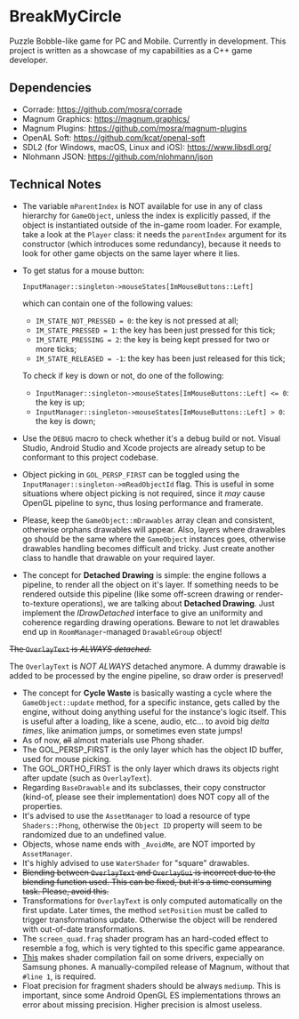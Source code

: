 # BreakMyCircle

Puzzle Bobble-like game for PC and Mobile. Currently in development. This project is written as a showcase of my capabilities as a C++ game developer.

## Dependencies

- Corrade: <https://github.com/mosra/corrade>
- Magnum Graphics: <https://magnum.graphics/>
- Magnum Plugins: <https://github.com/mosra/magnum-plugins>
- OpenAL Soft: <https://github.com/kcat/openal-soft>
- SDL2 (for Windows, macOS, Linux and iOS): <https://www.libsdl.org/>
- Nlohmann JSON: <https://github.com/nlohmann/json>

## Technical Notes

- The variable `mParentIndex` is NOT available for use in any of class hierarchy for `GameObject`, unless the index is explicitly passed, if the object is instantiated outside of the in-game room loader. For example, take a look at the `Player` class: it needs the `parentIndex` argument for its constructor (which introduces some redundancy), because it needs to look for other game objects on the same layer where it lies.
- To get status for a mouse button:

  `InputManager::singleton->mouseStates[ImMouseButtons::Left]`

  which can contain one of the following values:
  
  - `IM_STATE_NOT_PRESSED = 0`: the key is not pressed at all;
  - `IM_STATE_PRESSED = 1`: the key has been just pressed for this tick;
  - `IM_STATE_PRESSING = 2`: the key is being kept pressed for two or more ticks;
  - `IM_STATE_RELEASED = -1`: the key has been just released for this tick;

  To check if key is down or not, do one of the following:

  - `InputManager::singleton->mouseStates[ImMouseButtons::Left] <= 0`: the key is up;
  - `InputManager::singleton->mouseStates[ImMouseButtons::Left] > 0`: the key is down;

- Use the `DEBUG` macro to check whether it's a debug build or not. Visual Studio, Android Studio and Xcode projects are already setup to be conformant to this project codebase.
- Object picking in `GOL_PERSP_FIRST` can be toggled using the `InputManager::singleton->mReadObjectId` flag. This is useful in some situations where object picking is not required, since it *may* cause OpenGL pipeline to sync, thus losing performance and framerate.
- Please, keep the `GameObject::mDrawables` array clean and consistent, otherwise orphans drawables will appear. Also, layers where drawables go should be the same where the `GameObject` instances goes, otherwise drawables handling becomes difficult and tricky. Just create another class to handle that drawable on your required layer.
- The concept for **Detached Drawing** is simple: the engine follows a pipeline, to render all the object on it's layer. If something needs to be rendered outside this pipeline (like some off-screen drawing or render-to-texture operations), we are talking about **Detached Drawing**. Just implement the *IDrawDetached* interface to give an uniformity and coherence regarding drawing operations. Beware to not let drawables end up in `RoomManager`-managed `DrawableGroup` object!

~~The `OverlayText` is *ALWAYS detached*.~~

The `OverlayText` is *NOT ALWAYS* detached anymore. A dummy drawable is added to be processed by the engine pipeline, so draw order is preserved!
- The concept for **Cycle Waste** is basically wasting a cycle where the `GameObject::update` method, for a specific instance, gets called by the engine, without doing anything useful for the instance's logic itself. This is useful after a loading, like a scene, audio, etc... to avoid big *delta times*, like animation jumps, or sometimes even state jumps!
- As of now, ~~all~~ almost materials use Phong shader.
- The GOL_PERSP_FIRST is the only layer which has the object ID buffer, used for mouse picking.
- The GOL_ORTHO_FIRST is the only layer which draws its objects right after update (such as `OverlayText`).
- Regarding `BaseDrawable` and its subclasses, their copy constructor (kind-of, please see their implementation) does NOT copy all of the properties.
- It's advised to use the `AssetManager` to load a resource of type `Shaders::Phong`, otherwise the `Object ID` property will seem to be randomized due to an undefined value.
- Objects, whose name ends with `_AvoidMe`, are NOT imported by `AssetManager`.
- It's highly advised to use `WaterShader` for "square" drawables.
- ~~Blending between `OverlayText` and `OverlayGui` is incorrect due to the blending function used. This can be fixed, but it's a time consuming task. Please, avoid this.~~
- Transformations for `OverlayText` is only computed automatically on the first update. Later times, the method `setPosition` must be called to trigger transformations update. Otherwise the object will be rendered with out-of-date transformations.
- The `screen_quad.frag` shader program has an hard-coded effect to resemble a fog, which is very tighted to this specific game appearance.
- [This](https://github.com/mosra/magnum/blob/3d136503d8a959b4c260b9b60ca925566cc9d095/src/Magnum/GL/Shader.cpp#L722) makes shader compilation fail on some drivers, expecially on Samsung phones. A manually-compiled release of Magnum, without that `#line 1`, is required.
- Float precision for fragment shaders should be always `mediump`. This is important, since some Android OpenGL ES implementations throws an error about missing precision. Higher precision is almost useless.